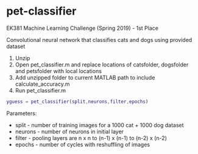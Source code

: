 # pet-classifier
EK381 Machine Learning Challenge (Spring 2019) - 1st Place

Convolutional neural network that classifies cats and dogs using provided dataset

1. Unzip
2. Open pet_classifier.m and replace locations of 
	catsfolder, dogsfolder and petsfolder with local locations
3. Add unzipped folder to current MATLAB path to include calculate_accuracy.m
4. Run pet_classifier.m

```matlab
yguess = pet_classifier(split,neurons,filter,epochs)
```

Parameters:
* split - number of training images for a 1000 cat + 1000 dog dataset
* neurons - number of neurons in initial layer
* filter - pooling layers are n x n to (n-1) x (n-1) to (n-2) x (n-2)
* epochs - number of cycles with reshuffling of images
